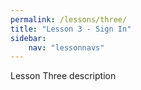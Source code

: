 ```yaml
---
permalink: /lessons/three/
title: "Lesson 3 - Sign In"
sidebar:
    nav: "lessonnavs"
---
```


Lesson Three description
